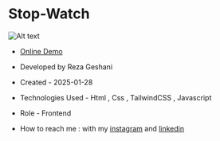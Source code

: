 # Stop-Watch

![Alt text](https://github.com/user-attachments/assets/d1d37081-29ce-4f1c-a431-edfcd49285cd)


- [Online Demo](https://rezageshaniweb.github.io/Stop-Watch/)

- Developed by Reza Geshani

- Created - 2025-01-28

- Technologies Used - Html , Css , TailwindCSS , Javascript

- Role - Frontend

- How to reach me : with my [instagram](https://www.instagram.com/rezageshani_web) and [linkedin](http://www.linkedin.com/in/reza-geshani-web)
